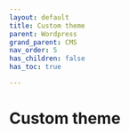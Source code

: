 ```yaml
---
layout: default
title: Custom theme
parent: Wordpress
grand_parent: CMS
nav_order: 5
has_children: false
has_toc: true

---
```


# Custom theme